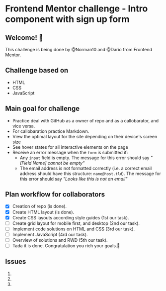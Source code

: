 # Frontend Mentor challenge - Intro component with sign up form

## Welcome! 👋

This challenge is being done by @Norman10 and @Dario from Frontend Mentor.

## Challenge based on

- HTML
- CSS
- JavaScript

## Main goal for challenge

- Practice deal with GitHub as a owner of repo and as a callobarator, and vice versa.
- For callobaration practice Markdown.
- View the optimal layout for the site depending on their device's screen size
- See hover states for all interactive elements on the page
- Receive an error message when the `form` is submitted if:
  - Any `input` field is empty. The message for this error should say *"[Field Name] cannot be empty"*
  - The email address is not formatted correctly (i.e. a correct email address should have this structure: `name@host.tld`). The message for this error should say *"Looks like this is not an email"*

## Plan workflow for collaborators

- [x] Creation of repo (is done).
- [x] Create HTML layout (is done).
- [x] Create CSS layouts according style guides (1st our task).
- [ ] Create grid layout for mobile first, and desktop (2nd our task).
- [ ] Implement code solutions on HTML and CSS (3rd our task).
- [ ] Implement JavaScript (4rd our task).
- [ ] Overview of solutions and RWD (5th our task).
- [ ] Tada it is done. Congratulation you rich your goals.🎉

## Issues

1.
2.
3.